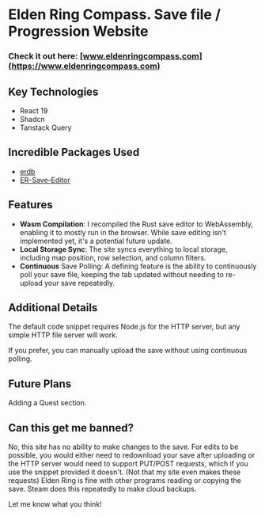 # Elden Ring Compass. Save file / Progression Website

### Check it out here: [www.eldenringcompass.com](https://www.eldenringcompass.com)

## Key Technologies

- React 19
- Shadcn
- Tanstack Query

## Incredible Packages Used

- [erdb](https://github.com/EldenRingDatabase/erdb)
- [ER-Save-Editor](https://github.com/ClayAmore/ER-Save-Editor/)

## Features

- **Wasm Compilation**: I recompiled the Rust save editor to WebAssembly, enabling it to mostly run in the browser. While save editing isn't implemented yet, it's a potential future update.
- **Local Storage Sync**: The site syncs everything to local storage, including map position, row selection, and column filters.
- **Continuous** Save Polling: A defining feature is the ability to continuously poll your save file, keeping the tab updated without needing to re-upload your save repeatedly.

## Additional Details

The default code snippet requires Node.js for the HTTP server, but any simple HTTP file server will work.

If you prefer, you can manually upload the save without using continuous polling.

## Future Plans

Adding a Quest section.

## Can this get me banned?

No, this site has no ability to make changes to the save. For edits to be possible, you would either need to redownload your save after uploading or the HTTP server would need to support PUT/POST requests, which if you use the snippet provided it doesn't. (Not that my site even makes these requests)
Elden Ring is fine with other programs reading or copying the save. Steam does this repeatedly to make cloud backups.

Let me know what you think!
